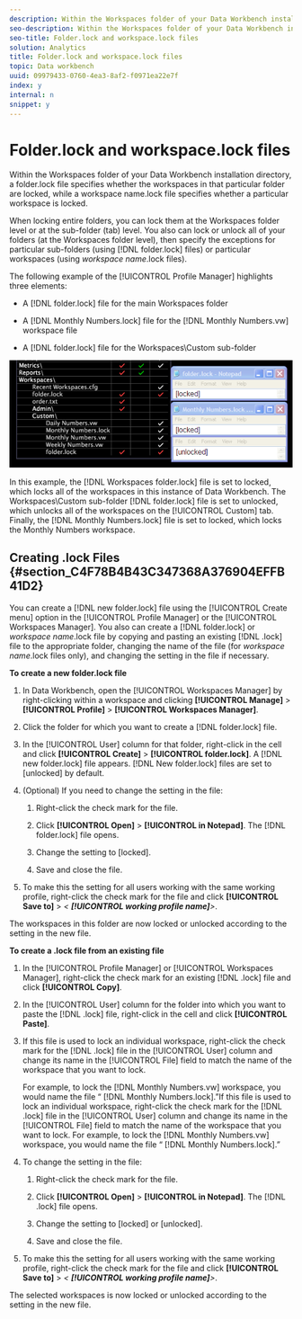 ```yaml
---
description: Within the Workspaces folder of your Data Workbench installation directory, a folder.lock file specifies whether the workspaces in that particular folder are locked, while a workspace name.lock file specifies whether a particular workspace is locked.
seo-description: Within the Workspaces folder of your Data Workbench installation directory, a folder.lock file specifies whether the workspaces in that particular folder are locked, while a workspace name.lock file specifies whether a particular workspace is locked.
seo-title: Folder.lock and workspace.lock files
solution: Analytics
title: Folder.lock and workspace.lock files
topic: Data workbench
uuid: 09979433-0760-4ea3-8af2-f0971ea22e7f
index: y
internal: n
snippet: y
---
```


# Folder.lock and workspace.lock files

Within the Workspaces folder of your Data Workbench installation directory, a folder.lock file specifies whether the workspaces in that particular folder are locked, while a workspace name.lock file specifies whether a particular workspace is locked.

When locking entire folders, you can lock them at the Workspaces folder level or at the sub-folder (tab) level. You also can lock or unlock all of your folders (at the Workspaces folder level), then specify the exceptions for particular sub-folders (using [!DNL folder.lock] files) or particular workspaces (using *workspace name*.lock files).

The following example of the [!UICONTROL Profile Manager] highlights three elements:

* A [!DNL folder.lock] file for the main Workspaces folder 
* A [!DNL Monthly Numbers.lock] file for the [!DNL Monthly Numbers.vw] workspace file 

* A [!DNL folder.lock] file for the Workspaces\Custom sub-folder

![](assets/wsp_Locking_lockFiles.png)

In this example, the [!DNL Workspaces folder.lock] file is set to locked, which locks all of the workspaces in this instance of Data Workbench. The Workspaces\Custom sub-folder [!DNL folder.lock] file is set to unlocked, which unlocks all of the workspaces on the [!UICONTROL Custom] tab. Finally, the [!DNL Monthly Numbers.lock] file is set to locked, which locks the Monthly Numbers workspace.

## Creating .lock Files {#section_C4F78B4B43C347368A376904EFFB41D2}

You can create a [!DNL new folder.lock] file using the [!UICONTROL Create menu] option in the [!UICONTROL Profile Manager] or the [!UICONTROL Workspaces Manager]. You also can create a [!DNL folder.lock] or *workspace name*.lock file by copying and pasting an existing [!DNL .lock] file to the appropriate folder, changing the name of the file (for *workspace name*.lock files only), and changing the setting in the file if necessary.

**To create a new folder.lock file**

1. In Data Workbench, open the [!UICONTROL Workspaces Manager] by right-clicking within a workspace and clicking **[!UICONTROL Manage]** > **[!UICONTROL Profile]** > **[!UICONTROL Workspaces Manager]**. 
1. Click the folder for which you want to create a [!DNL folder.lock] file. 
1. In the [!UICONTROL User] column for that folder, right-click in the cell and click **[!UICONTROL Create]** > **[!UICONTROL folder.lock]**. A [!DNL new folder.lock] file appears. [!DNL New folder.lock] files are set to [unlocked] by default. 
1. (Optional) If you need to change the setting in the file:

    1. Right-click the check mark for the file. 
    1. Click **[!UICONTROL Open]** > **[!UICONTROL in Notepad]**. The [!DNL folder.lock] file opens. 
    
    1. Change the setting to [locked]. 
    1. Save and close the file.

1. To make this the setting for all users working with the same working profile, right-click the check mark for the file and click **[!UICONTROL Save to]** > *< **[!UICONTROL working profile name]**>*.

The workspaces in this folder are now locked or unlocked according to the setting in the new file.

**To create a .lock file from an existing file**

1. In the [!UICONTROL Profile Manager] or [!UICONTROL Workspaces Manager], right-click the check mark for an existing [!DNL .lock] file and click **[!UICONTROL Copy]**. 
1. In the [!UICONTROL User] column for the folder into which you want to paste the [!DNL .lock] file, right-click in the cell and click **[!UICONTROL Paste]**. 
1. If this file is used to lock an individual workspace, right-click the check mark for the [!DNL .lock] file in the [!UICONTROL User] column and change its name in the [!UICONTROL File] field to match the name of the workspace that you want to lock.

   For example, to lock the [!DNL Monthly Numbers.vw] workspace, you would name the file “ [!DNL Monthly Numbers.lock].”If this file is used to lock an individual workspace, right-click the check mark for the [!DNL .lock] file in the [!UICONTROL User] column and change its name in the [!UICONTROL File] field to match the name of the workspace that you want to lock. For example, to lock the [!DNL Monthly Numbers.vw] workspace, you would name the file “ [!DNL Monthly Numbers.lock].” 

1. To change the setting in the file:

    1. Right-click the check mark for the file. 
    1. Click **[!UICONTROL Open]** > **[!UICONTROL in Notepad]**. The [!DNL .lock] file opens. 
    
    1. Change the setting to [locked] or [unlocked]. 
    1. Save and close the file.

1. To make this the setting for all users working with the same working profile, right-click the check mark for the file and click **[!UICONTROL Save to]** > *< **[!UICONTROL working profile name]**>*.

The selected workspaces is now locked or unlocked according to the setting in the new file. 
